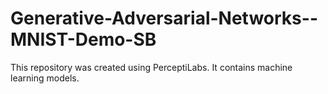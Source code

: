 # Generative-Adversarial-Networks--MNIST-Demo-SB
This repository was created using PerceptiLabs. It contains machine learning models.

